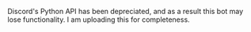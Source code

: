 Discord's Python API has been depreciated, and as a result this bot may lose functionality. I am uploading this for completeness.